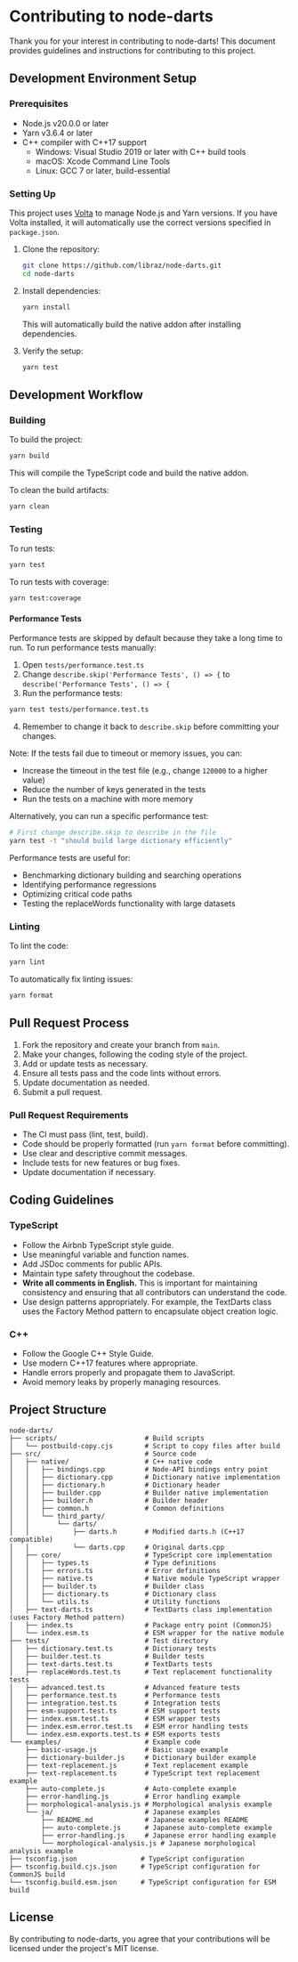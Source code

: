 # Contributing to node-darts

Thank you for your interest in contributing to node-darts! This document provides guidelines and instructions for contributing to this project.

## Development Environment Setup

### Prerequisites

- Node.js v20.0.0 or later
- Yarn v3.6.4 or later
- C++ compiler with C++17 support
  - Windows: Visual Studio 2019 or later with C++ build tools
  - macOS: Xcode Command Line Tools
  - Linux: GCC 7 or later, build-essential

### Setting Up

This project uses [Volta](https://volta.sh/) to manage Node.js and Yarn versions. If you have Volta installed, it will automatically use the correct versions specified in `package.json`.

1. Clone the repository:

   ```bash
   git clone https://github.com/libraz/node-darts.git
   cd node-darts
   ```

2. Install dependencies:

   ```bash
   yarn install
   ```

   This will automatically build the native addon after installing dependencies.

3. Verify the setup:
   ```bash
   yarn test
   ```

## Development Workflow

### Building

To build the project:

```bash
yarn build
```

This will compile the TypeScript code and build the native addon.

To clean the build artifacts:

```bash
yarn clean
```

### Testing

To run tests:

```bash
yarn test
```

To run tests with coverage:

```bash
yarn test:coverage
```

#### Performance Tests

Performance tests are skipped by default because they take a long time to run. To run performance tests manually:

1. Open `tests/performance.test.ts`
2. Change `describe.skip('Performance Tests', () => {` to `describe('Performance Tests', () => {`
3. Run the performance tests:

```bash
yarn test tests/performance.test.ts
```

4. Remember to change it back to `describe.skip` before committing your changes.

Note: If the tests fail due to timeout or memory issues, you can:
- Increase the timeout in the test file (e.g., change `120000` to a higher value)
- Reduce the number of keys generated in the tests
- Run the tests on a machine with more memory

Alternatively, you can run a specific performance test:

```bash
# First change describe.skip to describe in the file
yarn test -t "should build large dictionary efficiently"
```

Performance tests are useful for:
- Benchmarking dictionary building and searching operations
- Identifying performance regressions
- Optimizing critical code paths
- Testing the replaceWords functionality with large datasets

### Linting

To lint the code:

```bash
yarn lint
```

To automatically fix linting issues:

```bash
yarn format
```

## Pull Request Process

1. Fork the repository and create your branch from `main`.
2. Make your changes, following the coding style of the project.
3. Add or update tests as necessary.
4. Ensure all tests pass and the code lints without errors.
5. Update documentation as needed.
6. Submit a pull request.

### Pull Request Requirements

- The CI must pass (lint, test, build).
- Code should be properly formatted (run `yarn format` before committing).
- Use clear and descriptive commit messages.
- Include tests for new features or bug fixes.
- Update documentation if necessary.

## Coding Guidelines

### TypeScript

- Follow the Airbnb TypeScript style guide.
- Use meaningful variable and function names.
- Add JSDoc comments for public APIs.
- Maintain type safety throughout the codebase.
- **Write all comments in English.** This is important for maintaining consistency and ensuring that all contributors can understand the code.
- Use design patterns appropriately. For example, the TextDarts class uses the Factory Method pattern to encapsulate object creation logic.

### C++

- Follow the Google C++ Style Guide.
- Use modern C++17 features where appropriate.
- Handle errors properly and propagate them to JavaScript.
- Avoid memory leaks by properly managing resources.

## Project Structure

```
node-darts/
├── scripts/                      # Build scripts
│   └── postbuild-copy.cjs        # Script to copy files after build
├── src/                          # Source code
│   ├── native/                   # C++ native code
│   │   ├── bindings.cpp          # Node-API bindings entry point
│   │   ├── dictionary.cpp        # Dictionary native implementation
│   │   ├── dictionary.h          # Dictionary header
│   │   ├── builder.cpp           # Builder native implementation
│   │   ├── builder.h             # Builder header
│   │   ├── common.h              # Common definitions
│   │   └── third_party/
│   │       └── darts/
│   │           ├── darts.h       # Modified darts.h (C++17 compatible)
│   │           └── darts.cpp     # Original darts.cpp
│   ├── core/                     # TypeScript core implementation
│   │   ├── types.ts              # Type definitions
│   │   ├── errors.ts             # Error definitions
│   │   ├── native.ts             # Native module TypeScript wrapper
│   │   ├── builder.ts            # Builder class
│   │   ├── dictionary.ts         # Dictionary class
│   │   └── utils.ts              # Utility functions
│   ├── text-darts.ts             # TextDarts class implementation (uses Factory Method pattern)
│   ├── index.ts                  # Package entry point (CommonJS)
│   └── index.esm.ts              # ESM wrapper for the native module
├── tests/                        # Test directory
│   ├── dictionary.test.ts        # Dictionary tests
│   ├── builder.test.ts           # Builder tests
│   ├── text-darts.test.ts        # TextDarts tests
│   ├── replaceWords.test.ts      # Text replacement functionality tests
│   ├── advanced.test.ts          # Advanced feature tests
│   ├── performance.test.ts       # Performance tests
│   ├── integration.test.ts       # Integration tests
│   ├── esm-support.test.ts       # ESM support tests
│   ├── index.esm.test.ts         # ESM wrapper tests
│   ├── index.esm.error.test.ts   # ESM error handling tests
│   └── index.esm.exports.test.ts # ESM exports tests
└── examples/                     # Example code
    ├── basic-usage.js            # Basic usage example
    ├── dictionary-builder.js     # Dictionary builder example
    ├── text-replacement.js       # Text replacement example
    ├── text-replacement.ts       # TypeScript text replacement example
    ├── auto-complete.js          # Auto-complete example
    ├── error-handling.js         # Error handling example
    ├── morphological-analysis.js # Morphological analysis example
    └── ja/                       # Japanese examples
        ├── README.md             # Japanese examples README
        ├── auto-complete.js      # Japanese auto-complete example
        ├── error-handling.js     # Japanese error handling example
        └── morphological-analysis.js # Japanese morphological analysis example
├── tsconfig.json                # TypeScript configuration
├── tsconfig.build.cjs.json      # TypeScript configuration for CommonJS build
└── tsconfig.build.esm.json      # TypeScript configuration for ESM build
```

## License

By contributing to node-darts, you agree that your contributions will be licensed under the project's MIT license.
